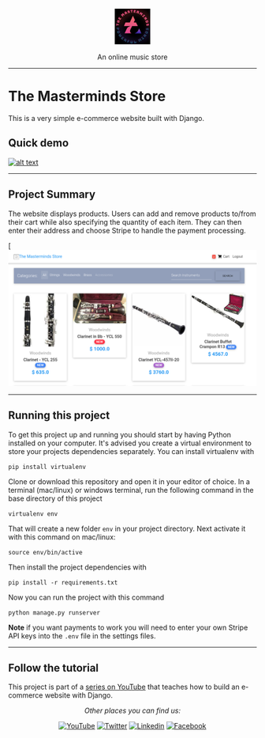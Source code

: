 <p align="center">
  <p align="center">
    <a href="https://store.themasterminds.tech" target="_blank">
      <img src="static_in_env/images/logo.png" alt="TheMastermindsTech" height="72">
    </a>
  </p>
  <p align="center">
    An online music store
  </p>
</p>

---

# The Masterminds Store

This is a very simple e-commerce website built with Django.

## Quick demo

[![alt text](https://justdjango.s3-us-west-2.amazonaws.com/media/gifs/djecommerce.gif "Logo")]()

---

## Project Summary

The website displays products. Users can add and remove products to/from their cart while also specifying the quantity of each item. They can then enter their address and choose Stripe to handle the payment processing.

[![alt text](media_root/home.png)

---

## Running this project

To get this project up and running you should start by having Python installed on your computer. It's advised you create a virtual environment to store your projects dependencies separately. You can install virtualenv with

```
pip install virtualenv
```

Clone or download this repository and open it in your editor of choice. In a terminal (mac/linux) or windows terminal, run the following command in the base directory of this project

```
virtualenv env
```

That will create a new folder `env` in your project directory. Next activate it with this command on mac/linux:

```
source env/bin/active
```

Then install the project dependencies with

```
pip install -r requirements.txt
```

Now you can run the project with this command

```
python manage.py runserver
```

**Note** if you want payments to work you will need to enter your own Stripe API keys into the `.env` file in the settings files.

---

## Follow the tutorial

This project is part of a [series on YouTube](https://youtu.be/z4USlooVXG0) that teaches how to build an e-commerce website with Django.



<div align="center">

<i>Other places you can find us:</i><br>

<a href="https://www.youtube.com/channel/UC_3zmR3ums_dGGuTcafO03A" target="_blank"><img src="https://img.shields.io/badge/YouTube-%23E4405F.svg?&style=flat-square&logo=youtube&logoColor=white" alt="YouTube"></a>
<a href="https://www.twitter.com/Kennedy_Sibeso" target="_blank"><img src="https://img.shields.io/badge/Twitter-%231877F2.svg?&style=flat-square&logo=twitter&logoColor=white" alt="Twitter"></a>
<a href="https://www.linkedin.com/in/kennedykalaluka" target="_blank"><img src="https://img.shields.io/badge/linkedin-%231877F2.svg?&style=flat-square&logo=linkedin&logoColor=white" alt="Linkedin"></a>
<a href="https://www.facebook.com/kennedysimasiku.kalalukasibeso" target="_blank"><img src="https://img.shields.io/badge/facebook-%231877F2.svg?&style=flat-square&logo=facebook&logoColor=white" alt="Facebook"></a>

</div>
